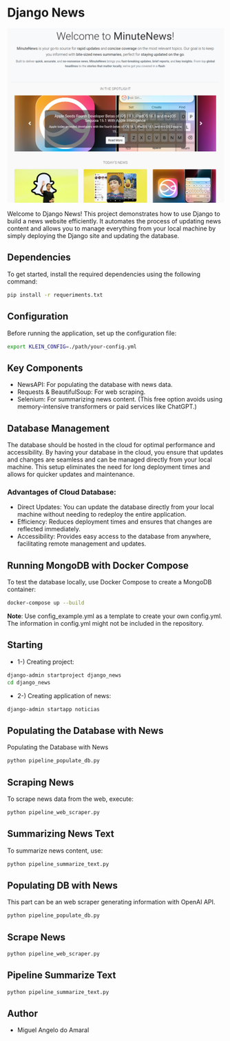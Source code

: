 # Django News

![DjangoNews](./minutenews.png)


Welcome to Django News! This project demonstrates how to use Django to build a news website efficiently. It automates the process of updating news content and allows you to manage everything from your local machine by simply deploying the Django site and updating the database.

## Dependencies

To get started, install the required dependencies using the following command:


```bash
pip install -r requeriments.txt
```

## Configuration

Before running the application, set up the configuration file:


```bash
export KLEIN_CONFIG=./path/your-config.yml
```

## Key Components

- NewsAPI: For populating the database with news data.
- Requests & BeautifulSoup: For web scraping.
- Selenium: For summarizing news content. (This free option avoids using memory-intensive transformers or paid services like ChatGPT.)


## Database Management

The database should be hosted in the cloud for optimal performance and accessibility. By having your database in the cloud, you ensure that updates and changes are seamless and can be managed directly from your local machine. This setup eliminates the need for long deployment times and allows for quicker updates and maintenance.

### Advantages of Cloud Database:
- Direct Updates: You can update the database directly from your local machine without needing to redeploy the entire application.
- Efficiency: Reduces deployment times and ensures that changes are reflected immediately.
- Accessibility: Provides easy access to the database from anywhere, facilitating remote management and updates.

## Running MongoDB with Docker Compose

To test the database locally, use Docker Compose to create a MongoDB container:

```bash
docker-compose up --build
```
**Note**: Use config_example.yml as a template to create your own config.yml. The information in config.yml might not be included in the repository.

## Starting

- 1-) Creating project:
```bash
django-admin startproject django_news
cd django_news
```
- 2-) Creating application of news:
```bash
django-admin startapp noticias
```

## Populating the Database with News

Populating the Database with News

```bash
python pipeline_populate_db.py
```

## Scraping News

To scrape news data from the web, execute:

```bash
python pipeline_web_scraper.py
```

## Summarizing News Text

To summarize news content, use:

```bash
python pipeline_summarize_text.py
```

## Populating DB with News 

This part can be an web scraper generating information with OpenAI API.

```bash
python pipeline_populate_db.py
```

## Scrape News

```bash
python pipeline_web_scraper.py
```

## Pipeline Summarize Text

```bash
python pipeline_summarize_text.py
```

## Author

- Miguel Angelo do Amaral